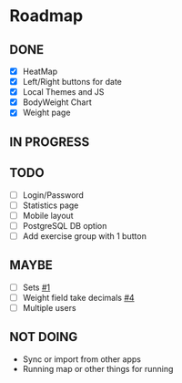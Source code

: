 # Roadmap

## DONE
- [x] HeatMap
- [x] Left/Right buttons for date
- [x] Local Themes and JS
- [x] BodyWeight Chart
- [x] Weight page

## IN PROGRESS

## TODO
- [ ] Login/Password
- [ ] Statistics page
- [ ] Mobile layout
- [ ] PostgreSQL DB option
- [ ] Add exercise group with 1 button

## MAYBE

- [ ] Sets [#1](https://github.com/aceberg/ExerciseDiary/issues/1)
- [ ] Weight field take decimals [#4](https://github.com/aceberg/ExerciseDiary/issues/4)
- [ ] Multiple users

## NOT DOING

- Sync or import from other apps
- Running map or other things for running